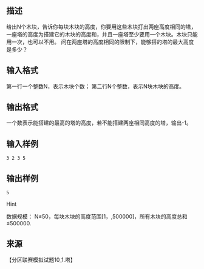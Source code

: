 ## 描述

给出N个木块，告诉你每块木块的高度，你要用这些木块打出两座高度相同的塔，一座塔的高度为搭建它的木块的高度和，并且一座塔至少要用一个木块。木块只能用一次，也可以不用。 问在两座塔的高度相同的限制下，能够搭的塔的最大高度是多少？ 

## 输入格式

第一行一个整数N，表示木块个数； 第二行N个整数，表示N块木块的高度。 

## 输出格式

一个数表示能搭建的最高的塔的高度，若不能搭建两座相同高度的塔，输出-1。 

## 输入样例

```plaintext
3 2 3 5 
```

## 输出样例

```plaintext
5 
```

Hint

数据规模： N≤50，每块木块的高度范围[1，,500000]，所有木块的高度总和≤500000.

## 来源

【分区联赛模拟试题10_1.塔】

